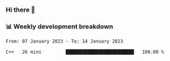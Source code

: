 ### Hi there 👋

### 📊 Weekly development breakdown
<!--START_SECTION:waka-->

```text
From: 07 January 2023 - To: 14 January 2023

C++   26 mins         █████████████████████████   100.00 %
```

<!--END_SECTION:waka-->
